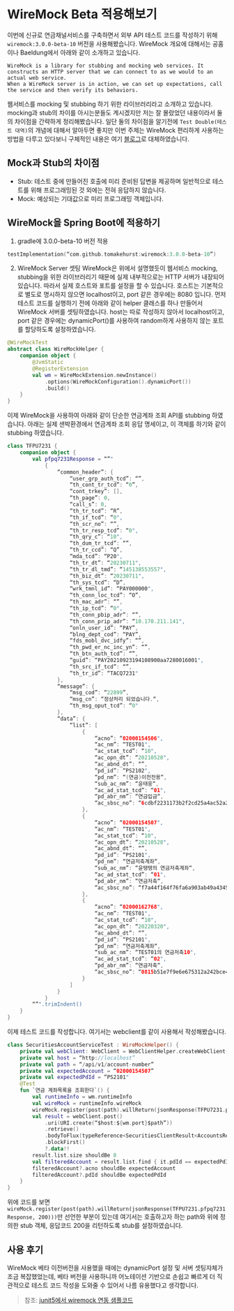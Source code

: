 # WireMock Beta 적용해보기
이번에 신규로 연금채널서비스를 구축하면서 외부 API 테스트 코드를 작성하기 위해 `wiremock:3.0.0-beta-10` 버전을 사용해봤습니다.
WireMock 개요에 대해서는 공홈이나 Baeldung에서 아래와 같이 소개하고 있습니다.
```
WireMock is a library for stubbing and mocking web services. It constructs an HTTP server that we can connect to as we would to an actual web service.
When a WireMock server is in action, we can set up expectations, call the service and then verify its behaviors.
```
웹서비스를 mocking 및 stubbing 하기 위한 라이브러리라고 소개하고 있습니다.
mocking과 stub의 차이를 아시는분들도 계시겠지만 저는 잘 몰랐었던 내용이라서 둘의 차이점을 간략하게 정리해봤습니다.
일단 둘의 차이점을 알기전에 `Test Double(테스트 대역)`의 개념에 대해서 알아두면 좋지만
이번 주제는 WireMock 편리하게 사용하는 방법을 다루고 있다보니 구체적인 내용은 여기 [블로그](https://azderica.github.io/00-test-mock-and-stub/)로 대체하였습니다.
## Mock과 Stub의 차이점
- Stub: 테스트 중에 만들어진 호출에 미리 준비된 답변을 제공하며 일반적으로 테스트를 위해 프로그래밍된 것 외에는 전혀 응답하지 않습니다.
- Mock: 예상되는 기대값으로 미리 프로그래밍 객체입니다.
## WireMock을 Spring Boot에 적용하기
1. gradle에 3.0.0-beta-10 버전 적용
```kotlin
testImplementation(“com.github.tomakehurst:wiremock:3.0.0-beta-10”)
```
2. WireMock Server 셋팅
WireMock은 위에서 설명했듯이 웹서비스 mocking, stubbing을 위한 라이브러리기 때문에 실제 내부적으로는 HTTP 서버가 내장되어 있습니다.
따라서 실제 호스트와 포트를 설정을 할 수 있습니다. 호스트는 기본적으로 별도로 명시하지 않으면 localhost이고, port 같은 경우에는 8080 입니다.
먼저 테스트 코드를 실행하기 전에 아래와 같이 helper 클래스를 하나 만들어서 WireMock 서버를 셋팅하였습니다.
host는 따로 작성하지 않아서 localhost이고, port 같은 경우에는 dynamicPort()를 사용하여 random하게 사용하지 않는 포트를 할당하도록 설정하였습니다.
```kotlin
@WireMockTest
abstract class WireMockHelper {
    companion object {
        @JvmStatic
        @RegisterExtension
        val wm = WireMockExtension.newInstance()
            .options(WireMockConfiguration().dynamicPort())
            .build()
    }
}
```
이제 WireMock을 사용하여 아래와 같이 단순한 연금계좌 조회 API를 stubbing 하였습니다.
아래는 실제 샌박환경에서 연금계좌 조회 응답 명세이고, 이 객체를 하기와 같이 stubbing 하였습니다.
```kotlin
class TFPU7231 {
    companion object {
        val pfpq7231Response = “”"
            {
                “common_header”: {
                    “user_grp_auth_tcd”: “”,
                    “th_cont_tr_tcd”: “0”,
                    “cont_trkey”: [],
                    “th_page”: 0,
                    “call_s”: 0,
                    “th_tr_tcd”: “R”,
                    “th_if_tcd”: “0",
                    “th_scr_no”: “”,
                    “th_tr_resp_tcd”: “0",
                    “th_qry_c”: “10",
                    “th_dum_tr_tcd”: “”,
                    “th_tr_ccd”: “Q”,
                    “mda_tcd”: “P20",
                    “th_tr_dt”: “20230711",
                    “th_tr_dl_tmd”: “145138553557",
                    “th_biz_dt”: “20230711",
                    “th_sys_tcd”: “D”,
                    “wrk_tmnl_id”: “PAY000000",
                    “th_conn_loc_tcd”: “O”,
                    “th_mac_adr”: “”,
                    “th_ip_tcd”: “0",
                    “th_conn_pbip_adr”: “”,
                    “th_conn_prip_adr”: “10.170.211.141",
                    “onln_user_id”: “PAY”,
                    “blng_dept_cod”: “PAY”,
                    “fds_mobl_dvc_idfy”: “”,
                    “th_pwd_er_nc_inc_yn”: “”,
                    “th_btn_auth_tcd”: “”,
                    “guid”: “PAY20210923194108900aa7280016001",
                    “th_src_if_tcd”: “”,
                    “th_tr_id”: “TACQ7231"
                },
                “message”: {
                    “msg_cod”: “22899”,
                    “msg_cn”: “정상처리 되었습니다.“,
                    “th_msg_oput_tcd”: “0"
                },
                “data”: {
                    “list”: [
                        {
                            “acno”: “02000154506",
                            “ac_nm”: “TEST01",
                            “ac_stat_tcd”: “10",
                            “ac_opn_dt”: “20210528",
                            “ac_abnd_dt”: “”,
                            “pd_id”: “PS2102",
                            “pd_nm”: “(연금)이전전용“,
                            “sub_ac_nm”: “윤태웅“,
                            “ac_ad_stat_tcd”: “01",
                            “pd_abr_nm”: “연금입금“,
                            “ac_sbsc_no”: “6cdbf2231173b2f2cd25a4ac52a23209391819de193175f454f154c5f3f28ca7"
                        },
                        {
                            “acno”: “02000154507",
                            “ac_nm”: “TEST01",
                            “ac_stat_tcd”: “10",
                            “ac_opn_dt”: “20210528",
                            “ac_abnd_dt”: “”,
                            “pd_id”: “PS2101",
                            “pd_nm”: “연금저축계좌“,
                            “sub_ac_nm”: “윤탱탱의 연금저축계좌“,
                            “ac_ad_stat_tcd”: “01",
                            “pd_abr_nm”: “연금저축“,
                            “ac_sbsc_no”: “f7a44f164f76fa6a903ab49a43457848e790ee4ae4f000dfbd108d762033b088"
                        },
                        {
                            “acno”: “02000162768",
                            “ac_nm”: “TEST01",
                            “ac_stat_tcd”: “10",
                            “ac_opn_dt”: “20220320",
                            “ac_abnd_dt”: “”,
                            “pd_id”: “PS2101",
                            “pd_nm”: “연금저축계좌“,
                            “sub_ac_nm”: “TEST01의 연금저축10",
                            “ac_ad_stat_tcd”: “02",
                            “pd_abr_nm”: “연금저축“,
                            “ac_sbsc_no”: “0815b51e7f9e6e675312a242bce496129461f6d7578524fbe9fe73c6e2b9a4d9"
                        }
                    ]
                }
            }
        “”".trimIndent()
    }
}
```
이제 테스트 코드를 작성합니다. 여기서는 webclient를 같이 사용해서 작성해봤습니다.
```kotlin
class SecuritiesAccountServiceTest : WireMockHelper() {
    private val webClient: WebClient = WebClientHelper.createWebClient()
    private val host = “http://localhost”
    private val path = “/api/v1/account-number”
    private val expectedAccount = “02000154507”
    private val expectedPdId = “PS2101"
    @Test
    fun `연금 계좌목록을 조회한다`() {
        val runtimeInfo = wm.runtimeInfo
        val wireMock = runtimeInfo.wireMock
        wireMock.register(post(path).willReturn(jsonResponse(TFPU7231.pfpq7231Response, 200)))
        val result = webClient.post()
            .uri(URI.create(“$host:${wm.port}$path”))
            .retrieve()
            .bodyToFlux(typeReference<SecuritiesClientResult<AccountsResult>>())
            .blockFirst()
            ?.data!!
        result.list.size shouldBe 8
        val filteredAccount = result.list.find { it.pdId == expectedPdId }
        filteredAccount?.acno shouldBe expectedAccount
        filteredAccount?.pdId shouldBe expectedPdId
    }
}
```
위에 코드를 보면 `wireMock.register(post(path).willReturn(jsonResponse(TFPU7231.pfpq7231Response, 200)))`만 선언한 부분이 있는데 여기서는 호출하고자 하는 path와 위에 정의한 stub 객체, 응답코드 200을 리턴하도록 stub를 설정하였습니다.
## 사용 후기
WireMock 베타 이전버전을 사용했을 때에는 dynamicPort 설정 및 서버 셋팅자체가 조금 복잡했었는데, 베타 버전을 사용하니까 어노테이션 기반으로 손쉽고 빠르게 더 직관적으로 테스트 코드 작성을 도와줄 수 있어서 나름 유용했다고 생각합니다.
 > 참조: [junit5에서 wiremock 연동 샘플코드](https://wiremock.org/docs/junit-jupiter/)
